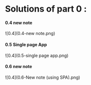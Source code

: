 # Solutions of part 0 :


#### 0.4 new note

![0.4](0.4-new note.png)


#### 0.5 Single page App

![0.4](0.5-single page app.png)


#### 0.6 new note

![0.4](0.6-New note (using SPA).png)

